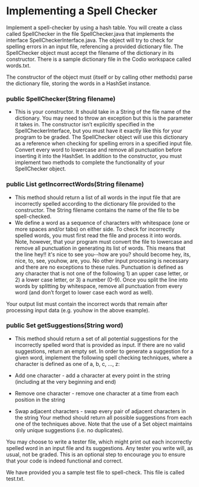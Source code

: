 
# Implementing a Spell Checker
Implement a spell-checker by using a hash table. You will create a class called SpellChecker in the file SpellChecker.java that implements the interface SpellCheckerInterface.java. The object will try to check for spelling errors in an input file, referencing a provided dictionary file. The SpellChecker object must accept the filename of the dictionary in its constructor. There is a sample dictionary file in the Codio workspace called words.txt.

The constructor of the object must (itself or by calling other methods) parse the dictionary file, storing the words in a HashSet instance.

### public SpellChecker(String filename) 
- This is your constructor. It should take in a String of the file name of the dictionary. You may need to throw an exception but this is the parameter it takes in. The constructor isn’t explicitly specified in the SpellCheckerInterface, but you must have it exactly like this for your program to be graded.
The SpellChecker object will use this dictionary as a reference when checking for spelling errors in a specified input file. Convert every word to lowercase and remove all punctuation before inserting it into the HashSet. In addition to the constructor, you must implement two methods to complete the functionality of your SpellChecker object.

### public List<String> getIncorrectWords(String filename) 
- This method should return a list of all words in the input file that are incorrectly spelled according to the dictionary file provided to the constructor. The String filename contains the name of the file to be spell-checked.
- We define a word as a sequence of characters with whitespace (one or more spaces and/or tabs) on either side. To check for incorrectly spelled words, you must first read the file and process it into words. Note, however, that your program must convert the file to lowercase and remove all punctuation in generating its list of words. This means that the line hey!! it's nice to see you--how are you? should become hey, its, nice, to, see, youhow, are, you. No other input processing is necessary and there are no exceptions to these rules. Punctuation is defined as any character that is not one of the following 1) an upper case letter, or 2) a lower case letter, or 3) a number (0-9). Once you split the line into words by splitting by whitespace, remove all punctuation from every word (and don’t forget to lower case each word as well).

Your output list must contain the incorrect words that remain after processing input data (e.g. youhow in the above example).

### public Set<String> getSuggestions(String word) 
- This method should return a set of all potential suggestions for the incorrectly spelled word that is provided as input. If there are no valid suggestions, return an empty set.
In order to generate a suggestion for a given word, implement the following spell checking techniques, where a character is defined as one of a, b, c, ..., z:

- Add one character - add a character at every point in the string (including at the very beginning and end)
- Remove one character - remove one character at a time from each position in the string
- Swap adjacent characters - swap every pair of adjacent characters in the string
Your method should return all possible suggestions from each one of the techniques above. Note that the use of a Set object maintains only unique suggestions (i.e. no duplicates).

You may choose to write a tester file, which might print out each incorrectly spelled word in an input file and its suggestions. Any tester you write will, as usual, not be graded. This is an optional step to encourage you to ensure that your code is indeed functional and correct.

We have provided you a sample test file to spell-check. This file is called test.txt.
